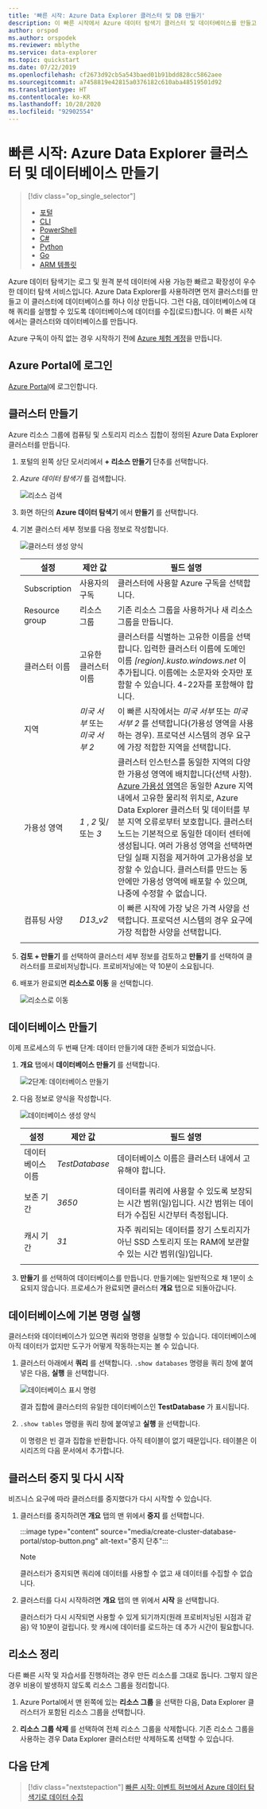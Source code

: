 ```yaml
---
title: '빠른 시작: Azure Data Explorer 클러스터 및 DB 만들기'
description: 이 빠른 시작에서 Azure 데이터 탐색기 클러스터 및 데이터베이스를 만들고 데이터를 수집(로드)하는 방법을 알아봅니다.
author: orspod
ms.author: orspodek
ms.reviewer: mblythe
ms.service: data-explorer
ms.topic: quickstart
ms.date: 07/22/2019
ms.openlocfilehash: cf2673d92cb5a543baed01b91bdd828cc5862aee
ms.sourcegitcommit: a7458819e42815a0376182c610aba48519501d92
ms.translationtype: HT
ms.contentlocale: ko-KR
ms.lasthandoff: 10/28/2020
ms.locfileid: "92902554"
---
```

# <a name="quickstart-create-an-azure-data-explorer-cluster-and-database"></a>빠른 시작: Azure Data Explorer 클러스터 및 데이터베이스 만들기

> [!div class="op_single_selector"]
> * [포털](create-cluster-database-portal.md)
> * [CLI](create-cluster-database-cli.md)
> * [PowerShell](create-cluster-database-powershell.md)
> * [C#](create-cluster-database-csharp.md)
> * [Python](create-cluster-database-python.md)
> * [Go](create-cluster-database-go.md)
> * [ARM 템플릿](create-cluster-database-resource-manager.md)


Azure 데이터 탐색기는 로그 및 원격 분석 데이터에 사용 가능한 빠르고 확장성이 우수한 데이터 탐색 서비스입니다. Azure Data Explorer를 사용하려면 먼저 클러스터를 만들고 이 클러스터에 데이터베이스를 하나 이상 만듭니다. 그런 다음, 데이터베이스에 대해 쿼리를 실행할 수 있도록 데이터베이스에 데이터를 수집(로드)합니다. 이 빠른 시작에서는 클러스터와 데이터베이스를 만듭니다.

Azure 구독이 아직 없는 경우 시작하기 전에 [Azure 체험 계정](https://azure.microsoft.com/free/)을 만듭니다.

## <a name="sign-in-to-the-azure-portal"></a>Azure Portal에 로그인

[Azure Portal](https://portal.azure.com/)에 로그인합니다.

## <a name="create-a-cluster"></a>클러스터 만들기

Azure 리소스 그룹에 컴퓨팅 및 스토리지 리소스 집합이 정의된 Azure Data Explorer 클러스터를 만듭니다.

1. 포털의 왼쪽 상단 모서리에서 **+ 리소스 만들기** 단추를 선택합니다.

1. *Azure 데이터 탐색기* 를 검색합니다.

   ![리소스 검색](media/create-cluster-database-portal/search-resources.png)

1. 화면 하단의 **Azure 데이터 탐색기** 에서 **만들기** 를 선택합니다.

1. 기본 클러스터 세부 정보를 다음 정보로 작성합니다.

   ![클러스터 생성 양식](media/create-cluster-database-portal/create-cluster-form2.png)

    **설정** | **제안 값** | **필드 설명**
    |---|---|---|
    | Subscription | 사용자의 구독 | 클러스터에 사용할 Azure 구독을 선택합니다.|
    | Resource group | 리소스 그룹 | 기존 리소스 그룹을 사용하거나 새 리소스 그룹을 만듭니다. |
    | 클러스터 이름 | 고유한 클러스터 이름 | 클러스터를 식별하는 고유한 이름을 선택합니다. 입력한 클러스터 이름에 도메인 이름 *[region].kusto.windows.net* 이 추가됩니다. 이름에는 소문자와 숫자만 포함할 수 있습니다. 4-22자를 포함해야 합니다.
    | 지역 | *미국 서부* 또는 *미국 서부 2* | 이 빠른 시작에서는 *미국 서부* 또는 *미국 서부 2* 를 선택합니다(가용성 영역을 사용하는 경우). 프로덕션 시스템의 경우 요구에 가장 적합한 지역을 선택합니다.
    | 가용성 영역 | *1* , *2* 및/또는 *3* | 클러스터 인스턴스를 동일한 지역의 다양한 가용성 영역에 배치합니다(선택 사항). [Azure 가용성 영역](/azure/availability-zones/az-overview)은 동일한 Azure 지역 내에서 고유한 물리적 위치로, Azure Data Explorer 클러스터 및 데이터를 부분 지역 오류로부터 보호합니다. 클러스터 노드는 기본적으로 동일한 데이터 센터에 생성됩니다. 여러 가용성 영역을 선택하면 단일 실패 지점을 제거하여 고가용성을 보장할 수 있습니다. 클러스터를 만드는 동안에만 가용성 영역에 배포할 수 있으며, 나중에 수정할 수 없습니다.
    | 컴퓨팅 사양 | *D13_v2* | 이 빠른 시작에 가장 낮은 가격 사양을 선택합니다. 프로덕션 시스템의 경우 요구에 가장 적합한 사양을 선택합니다.
    | | | |

1. **검토 + 만들기** 를 선택하여 클러스터 세부 정보를 검토하고 **만들기** 를 선택하여 클러스터를 프로비저닝합니다. 프로비저닝에는 약 10분이 소요됩니다.

1. 배포가 완료되면 **리소스로 이동** 을 선택합니다.

    ![리소스로 이동](media/create-cluster-database-portal/notification-resource.png)

## <a name="create-a-database"></a>데이터베이스 만들기

이제 프로세스의 두 번째 단계: 데이터 만들기에 대한 준비가 되었습니다.

1. **개요** 탭에서 **데이터베이스 만들기** 를 선택합니다.

    ![2단계: 데이터베이스 만들기](media/create-cluster-database-portal/database-creation.png)

1. 다음 정보로 양식을 작성합니다.

    ![데이터베이스 생성 양식](media/create-cluster-database-portal/create-database.png)

    **설정** | **제안 값** | **필드 설명**
    |---|---|---|
    | 데이터베이스 이름 | *TestDatabase* | 데이터베이스 이름은 클러스터 내에서 고유해야 합니다.
    | 보존 기간 | *3650* | 데이터를 쿼리에 사용할 수 있도록 보장되는 시간 범위(일)입니다. 시간 범위는 데이터가 수집된 시간부터 측정됩니다.
    | 캐시 기간 | *31* | 자주 쿼리되는 데이터를 장기 스토리지가 아닌 SSD 스토리지 또는 RAM에 보관할 수 있는 시간 범위(일)입니다.
    | | | |

1. **만들기** 를 선택하여 데이터베이스를 만듭니다. 만들기에는 일반적으로 채 1분이 소요되지 않습니다. 프로세스가 완료되면 클러스터 **개요** 탭으로 되돌아갑니다.

## <a name="run-basic-commands-in-the-database"></a>데이터베이스에 기본 명령 실행

클러스터와 데이터베이스가 있으면 쿼리와 명령을 실행할 수 있습니다. 데이터베이스에 아직 데이터가 없지만 도구가 어떻게 작동하는지는 볼 수 있습니다.

1. 클러스터 아래에서 **쿼리** 를 선택합니다. `.show databases` 명령을 쿼리 창에 붙여넣은 다음, **실행** 을 선택합니다.

    ![데이터베이스 표시 명령](media/create-cluster-database-portal/show-databases.png)

    결과 집합에 클러스터의 유일한 데이터베이스인 **TestDatabase** 가 표시됩니다.

1. `.show tables` 명령을 쿼리 창에 붙여넣고 **실행** 을 선택합니다.

    이 명령은 빈 결과 집합을 반환합니다. 아직 테이블이 없기 때문입니다. 테이블은 이 시리즈의 다음 문서에서 추가합니다.

## <a name="stop-and-restart-the-cluster"></a>클러스터 중지 및 다시 시작

비즈니스 요구에 따라 클러스터를 중지했다가 다시 시작할 수 있습니다.

1. 클러스터를 중지하려면 **개요** 탭의 맨 위에서 **중지** 를 선택합니다.

    :::image type="content" source="media/create-cluster-database-portal/stop-button.png" alt-text="중지 단추":::

    > [!NOTE]
    > 클러스터가 중지되면 쿼리에 데이터를 사용할 수 없고 새 데이터를 수집할 수 없습니다.

1. 클러스터를 다시 시작하려면 **개요** 탭의 맨 위에서 **시작** 을 선택합니다.

    클러스터가 다시 시작되면 사용할 수 있게 되기까지(원래 프로비저닝된 시점과 같음) 약 10분이 걸립니다. 핫 캐시에 데이터를 로드하는 데 추가 시간이 필요합니다.  

## <a name="clean-up-resources"></a>리소스 정리

다른 빠른 시작 및 자습서를 진행하려는 경우 만든 리소스를 그대로 둡니다. 그렇지 않은 경우 비용이 발생하지 않도록 리소스 그룹을 정리합니다.

1. Azure Portal에서 맨 왼쪽에 있는 **리소스 그룹** 을 선택한 다음, Data Explorer 클러스터가 포함된 리소스 그룹을 선택합니다.  

1. **리소스 그룹 삭제** 를 선택하여 전체 리소스 그룹을 삭제합니다. 기존 리소스 그룹을 사용하는 경우 Data Explorer 클러스터만 삭제하도록 선택할 수 있습니다.

## <a name="next-steps"></a>다음 단계

> [!div class="nextstepaction"]
> [빠른 시작: 이벤트 허브에서 Azure 데이터 탐색기로 데이터 수집](ingest-data-event-hub.md)



